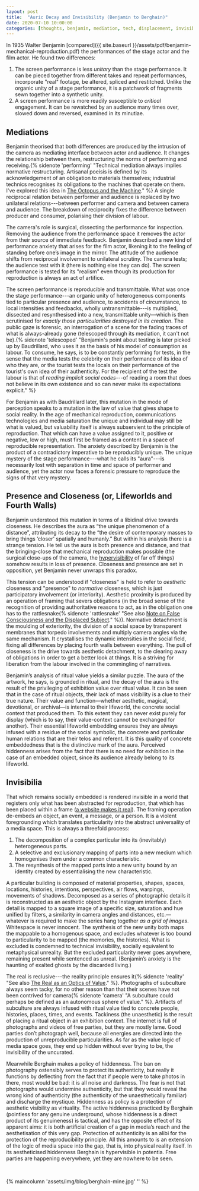 ```yaml
---
layout: post
title:  "Auric Decay and Invisibility (Benjamin to Berghain)"
date: 2020-07-10 10:00:00
categories: [thoughts, benjamin, mediation, tech, displacement, invisibilia]
---
```


In 1935 Walter Benjamin [compared]({{ site.baseurl }}/assets/pdf/benjamin-mechanical-reproduction.pdf) the performances of the stage actor and the film actor. He found two differences:

1. The screen performance is less _unitary_ than the stage performance. It can be pieced together from different takes and repeat performances, incorporate "real" footage, be altered, spliced and restitched. Unlike the organic unity of a stage performance, it is a patchwork of fragments sewn together into a synthetic unity.
2. A screen performance is more readily susceptible to _critical_ engagement. It can be rewatched by an audience many times over, slowed down and reversed, examined in its minutiae.
<!--more-->

## Mediations

Benjamin theorised that both differences are produced by the intrusion of the camera as mediating interface between actor and audience. It changes the relationship between them, restructuring the norms of performing and receiving.{% sidenote 'performing' "Technical mediation always implies normative restructuring. Artisanal poeisis is defined by its acknowledgement of an obligation to materials themselves; industrial technics recognises its obligations to the machines that operate on them. I've explored this idea in [The Octopus and the Machine](/2019/05/01/the-octopus-and-the-machine.html)." %} A single reciprocal relation between performer and audience is replaced by two unilateral relations---between performer and camera and between camera and audience. The breakdown of reciprocity fixes the difference between producer and consumer, polarising their division of labour.

The camera's role is surgical, dissecting the performance for inspection. Removing the audience from the performance space it removes the actor from their source of immediate feedback. Benjamin described a new kind of performance anxiety that arises for the film actor, likening it to the feeling of standing before one’s image in the mirror. The attitude of the audience shifts from reciprocal involvement to unilateral scrutiny. The camera tests; the audience test with it (there is nothing else they can do). The screen performance is tested for its "realism" even though its production for reproduction is always an act of artifice.

The screen performance is reproducible and transmittable. What was once the stage performance---an organic unity of heterogeneous components tied to particular presence and audience, to accidents of circumstance, to local intensities and feedbacks, wholly untransmittable---is multiplied, dissected and resynthesised into a new, transmittable unity—which is then scrutinised for _exactly those particularities destroyed in its creation_. The public gaze is forensic, an interrogation of a scene for the fading traces of what is always-already gone (telescoped through its mediation, it can't not be).{% sidenote 'telescoped' "Benjamin's point about testing is later picked up by Baudrillard, who uses it as the basis of his model of consumption as labour. To consume, he says, is to be constantly performing for tests, in the sense that the media tests the celebrity on their performance of its idea of who they are, or the tourist tests the locals on their performance of the tourist's own idea of their authenticity. For the recipient of the test the labour is that of _reading implicit social codes_---of reading a room that does not believe in its own existence and so can never make its expectations explicit." %}

For Benjamin as with Baudrillard later, this mutation in the mode of perception speaks to a mutation in the law of value that gives shape to social reality. In the age of mechanical reproduction, communications technologies and media saturation the unique and individual may still be what is valued, but valuability itself is always subservient to the principle of reproduction. That which can have a value assigned to it, positive or negative, low or high, must first be framed as a content in a space of reproducible representation. The anxiety described by Benjamin is the product of a contradictory imperative to be reproducibly unique. The unique mystery of the stage performance---what he calls its "aura"---is necessarily lost with separation in time and space of performer and audience, yet the actor now faces a forensic pressure to reproduce the signs of that very mystery.

## Presence and Closeness (or, Lifeworlds and Fourth Walls)

Benjamin understood this mutation in terms of a libidinal drive towards closeness. He describes the aura as “the unique phenomenon of a distance”, attributing its decay to the “the desire of contemporary masses to bring things ‘closer’ spatially and humanly.” But within his analysis there is a strange tension. He tell us the aura is both presence and distance, and that the bringing-close that mechanical reproduction makes possible (the surgical close-ups of the camera, the [hypervisibility]({{site.baseurl}}/assets/pdf/awan-witnessing.pdf) of far off things) somehow results in loss of presence. Closeness and presence are set in opposition, yet Benjamin never unwraps this paradox.

This tension can be understood if "closeness" is held to refer to _aesthetic_ closeness and "presence" to _normative_ closeness, which is just participatory involvement (or interiority). Aesthetic proximity is produced by an operation of framing that severs obligations (in the broad sense of the recognition of providing authoritative reasons to act, as in the obligation one has to the rattlesnake{% sidenote 'rattlesnake' "See also [Note on False Consciousness and the Displaced Subject](/2020/05/06/false-consciousness.html)." %}). Normative detachment is the moulding of exteriority, the division of a social space by transparent membranes that torpedo involvements and multiply camera angles via the same mechanism. It crystallises the dynamic intensities in the social field, fixing all differences by placing fourth walls between everything. The pull of closeness is the drive towards aesthetic detachment, to the clearing away of obligations in order to get a better look at things. It is a striving for liberation from the labour involved in the commingling of narratives.

Benjamin’s analysis of ritual value yields a similar puzzle. The aura of the artwork, he says, is grounded in ritual, and the decay of the aura is the result of the privileging of exhibition value over ritual value. It can be seen that in the case of ritual objects, their lack of mass visibility is a clue to their true nature. Their value and function—whether aesthetic, magical, devotional, or archival—is internal to their lifeworld, the concrete social context that produced them. To this extent they can never exist purely for display (which is to say, their value-context cannot be exchanged for another). Their essential lifeworld embedding ensures they are always infused with a residue of the social symbolic, the concrete and particular human relations that are their telos and referent. It is this quality of concrete embeddedness that is the distinctive mark of the aura. Perceived hiddenness arises from the fact that there is no need for exhibition in the case of an embedded object, since its audience already belong to its lifeworld.


## Invisibilia

That which remains socially embedded is rendered invisible in a world that registers only what has been abstracted for reproduction, that which has been placed within a frame ([a website makes it real]({{site.baseurl}}/2020/05/10/the-public-real.html)). The framing operation de-embeds an object, an event, a message, or a person. It is a violent foregrounding which translates particularity into the abstract universality of a media space. This is always a threefold process:

1. The decomposition of a complex particular into its (inevitably) heterogeneous parts.
2. A selective and exclusionary mapping of parts into a new medium which homogenises them under a common characteristic.
3. The resynthesis of the mapped parts into a new unity bound by an identity created by essentialising the new characteristic.

A particular building is composed of material properties, shapes, spaces, locations, histories, intentions, perspectives, air flows, warpings, movements of shadows. Decomposed as a series of photographic details it is reconstructed as an aesthetic object by the Instagram interface. Each detail is mapped to a square image of a specific size, saturation and hue unified by filters, a similarity in camera angles and distances, etc.—whatever is required to make the series hang together _as a grid of images_. Whitespace is never innocent. The synthesis of the new unity both maps the mappable to a homogenous space, and excludes whatever is too bound to particularity to be mapped (the memories, the histories). What is excluded is condemned to technical invisibility, socially equivalent to metaphysical unreality. But the excluded particularity never goes anywhere, remaining present while sentenced as unreal. (Benjamin’s anxiety is the haunting of exalted ghosts by the discarded living.)

The real is reclusive---the reality principle ensures it{% sidenote 'reality' "See also [The Real as an Optics of Value](/2020/05/10/the-public-real.html)." %}. Photographs of subculture always seem tacky, for no other reason than that their scenes have not been contrived for camera{% sidenote 'camera' "A subculture could perhaps be defined as an autonomous sphere of value." %}. Artifacts of subculture are always infused with ritual value tied to concrete people, histories, places, times, and events. Tackiness (the unaesthetic) is the result of placing a ritual object in an exhibition context. The internet is full of photographs and videos of free parties, but they are mostly lame. Good parties don’t photograph well, because all energies are directed into the production of unreproducible particularities. As far as the value logic of media space goes, they end up hidden without ever trying to be, the invisibility of the uncurated.

Meanwhile Berghain makes a policy of hiddenness. The ban on photography ostensibly serves to protect its authenticity, but really it functions by deflecting from the fact that if people were to take photos in there, most would be bad: it is all noise and darkness. The fear is not that photographs would undermine authenticity, but that they would reveal the wrong kind of authenticity (the authenticity of the unaesthetically familiar) and discharge the mystique. Hiddenness as policy is a protection of aesthetic visibility as virtuality. The active hiddenness practiced by Berghain (pointless for any genuine underground, whose hiddenness is a direct product of its genuineness) is tactical, and has the opposite effect of its apparent aims: it is both artificial creation of a gap in media’s reach and the aesthetisation of this very gap. Protection of authenticity is an alibi for the protection of the reproducibility principle. All this amounts to is an extension of the logic of media space into the gap, that is, into physical reality itself. In its aestheticised hiddenness Berghain is hypervisible in potentia. Free parties are happening everywhere, yet they are nowhere to be seen.

<br />

{% maincolumn 'assets/img/blog/berghain-mine.jpg' '' %}

